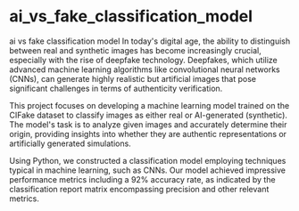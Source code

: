 # ai_vs_fake_classification_model
ai vs fake classification model
In today's digital age, the ability to distinguish between real and synthetic images has become increasingly crucial, especially with the rise of deepfake technology. Deepfakes, which utilize advanced machine learning algorithms like convolutional neural networks (CNNs), can generate highly realistic but artificial images that pose significant challenges in terms of authenticity verification.

This project focuses on developing a machine learning model trained on the CIFake dataset to classify images as either real or AI-generated (synthetic). The model's task is to analyze given images and accurately determine their origin, providing insights into whether they are authentic representations or artificially generated simulations.

Using Python, we constructed a classification model employing techniques typical in machine learning, such as CNNs. Our model achieved impressive performance metrics including a 92% accuracy rate, as indicated by the classification report matrix encompassing precision and other relevant metrics.
